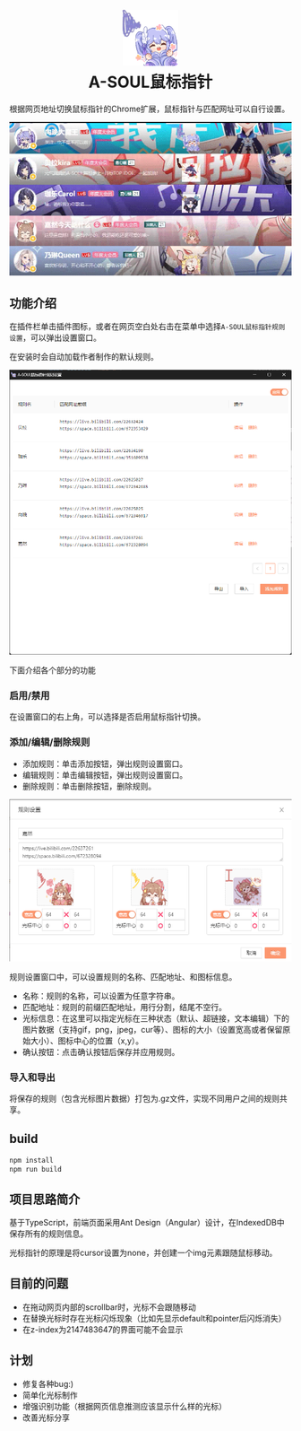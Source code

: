 <h1 align="center">
  <br>
  <img src="src/assets/images/icon128.png" alt="A-SOUL鼠标指针" width="100">
  <br>
  A-SOUL鼠标指针
  <br>
</h1>

根据网页地址切换鼠标指针的Chrome扩展，鼠标指针与匹配网址可以自行设置。

![demo](README/banner_5.gif)

## 功能介绍

在插件栏单击插件图标，或者在网页空白处右击在菜单中选择`A-SOUL鼠标指针规则设置`，可以弹出设置窗口。

在安装时会自动加载作者制作的默认规则。

![光标规则设置](README/setting-window.png)

下面介绍各个部分的功能

### 启用/禁用

在设置窗口的右上角，可以选择是否启用鼠标指针切换。

### 添加/编辑/删除规则

- 添加规则：单击添加按钮，弹出规则设置窗口。
- 编辑规则：单击编辑按钮，弹出规则设置窗口。
- 删除规则：单击删除按钮，删除规则。

![规则编辑窗口](README/rule-window.png)

规则设置窗口中，可以设置规则的名称、匹配地址、和图标信息。

- 名称：规则的名称，可以设置为任意字符串。
- 匹配地址：规则的前缀匹配地址，用行分割，结尾不空行。
- 光标信息：在这里可以指定光标在三种状态（默认、超链接，文本编辑）下的图片数据（支持gif，png，jpeg，cur等）、图标的大小（设置宽高或者保留原始大小）、图标中心的位置（x,y）。
- 确认按钮：点击确认按钮后保存并应用规则。

### 导入和导出

将保存的规则（包含光标图片数据）打包为.gz文件，实现不同用户之间的规则共享。

## build

```shell
npm install
npm run build
```

## 项目思路简介

基于TypeScript，前端页面采用Ant Design（Angular）设计，在IndexedDB中保存所有的规则信息。

光标指针的原理是将cursor设置为none，并创建一个img元素跟随鼠标移动。

## 目前的问题

* 在拖动网页内部的scrollbar时，光标不会跟随移动
* 在替换光标时存在光标闪烁现象（比如先显示default和pointer后闪烁消失）
* 在z-index为2147483647的界面可能不会显示

## 计划

* 修复各种bug:)
* 简单化光标制作
* 增强识别功能（根据网页信息推测应该显示什么样的光标）
* 改善光标分享

